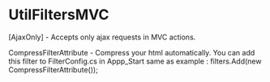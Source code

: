 UtilFiltersMVC
==============

[AjaxOnly] - Accepts only ajax requests in MVC actions.

CompressFilterAttribute - Compress your html automatically. You can add this filter to FilterConfig.cs in Appp_Start same as example : filters.Add(new CompressFilterAttribute());

